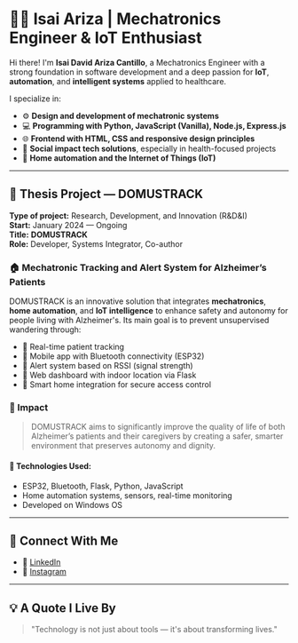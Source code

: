 # 👨‍💻 Isai Ariza | Mechatronics Engineer & IoT Enthusiast

Hi there! I'm **Isai David Ariza Cantillo**, a Mechatronics Engineer with a strong foundation in software development and a deep passion for **IoT**, **automation**, and **intelligent systems** applied to healthcare.

I specialize in:

- ⚙️ **Design and development of mechatronic systems**
- 💻 **Programming with Python, JavaScript (Vanilla), Node.js, Express.js**
- 🌐 **Frontend with HTML, CSS and responsive design principles**
- 🧠 **Social impact tech solutions**, especially in health-focused projects
- 📡 **Home automation and the Internet of Things (IoT)**

---

## 🧠 Thesis Project — DOMUSTRACK

**Type of project:** Research, Development, and Innovation (R&D&I)  
**Start:** January 2024 — Ongoing  
**Title:** **DOMUSTRACK**  
**Role:** Developer, Systems Integrator, Co-author  

### 🏠 Mechatronic Tracking and Alert System for Alzheimer’s Patients

DOMUSTRACK is an innovative solution that integrates **mechatronics**, **home automation**, and **IoT intelligence** to enhance safety and autonomy for people living with Alzheimer's. Its main goal is to prevent unsupervised wandering through:

- 🔐 Real-time patient tracking
- 📲 Mobile app with Bluetooth connectivity (ESP32)
- 📍 Alert system based on RSSI (signal strength)
- 🧭 Web dashboard with indoor location via Flask
- 🏡 Smart home integration for secure access control

### 🎯 Impact

> DOMUSTRACK aims to significantly improve the quality of life of both Alzheimer’s patients and their caregivers by creating a safer, smarter environment that preserves autonomy and dignity.

#### 🔧 Technologies Used:
- ESP32, Bluetooth, Flask, Python, JavaScript  
- Home automation systems, sensors, real-time monitoring  
- Developed on Windows OS

---

## 🔗 Connect With Me

- 💼 [LinkedIn](https://www.linkedin.com/in/isai-david-ariza-cantillo-bab35b367)  
- 📸 [Instagram](https://www.instagram.com/isaiariza22?utm_source=qr&igsh=cWlmazltYW9rODFz)

---

## 💡 A Quote I Live By

> "Technology is not just about tools — it's about transforming lives."

